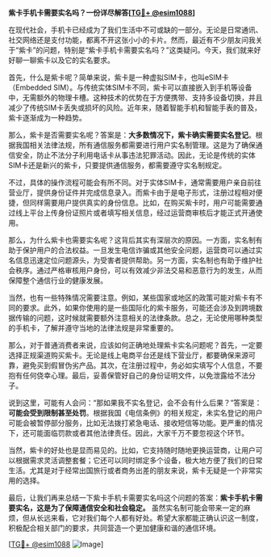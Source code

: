 **紫卡手机卡需要实名吗？一份详尽解答[[TG💪+ @esim1088](https://t.me/s/esim1088)]**

在现代社会，手机卡已经成为了我们生活中不可或缺的一部分。无论是日常通讯、社交网络还是支付功能，都离不开这张小小的卡片。然而，最近有不少朋友问我关于“紫卡”的问题，特别是“紫卡手机卡需要实名吗？”这类疑问。今天，我们就来好好聊一聊紫卡以及它的实名要求。

首先，什么是紫卡呢？简单来说，紫卡是一种虚拟SIM卡，也叫eSIM卡（Embedded SIM）。与传统实体SIM卡不同，紫卡可以直接嵌入到手机等设备中，无需额外的物理卡槽。这种技术的优势在于方便携带、支持多设备切换，并且减少了传统SIM卡丢失或损坏的风险。近年来，随着智能手机和智能手表的普及，紫卡逐渐成为一种趋势。

那么，紫卡是否需要实名呢？答案是：**大多数情况下，紫卡确实需要实名登记**。根据我国相关法律法规，所有通信服务都需要进行用户实名制管理。这是为了确保通信安全，防止不法分子利用电话卡从事违法犯罪活动。因此，无论是传统的实体SIM卡还是新兴的紫卡，只要提供通信服务，都需要遵守实名制规定。

不过，具体的操作流程可能会有所不同。对于实体SIM卡，通常需要用户亲自前往营业厅，提供身份证件并完成信息录入。而紫卡由于是电子形式，注册过程相对便捷，但同样需要用户提供真实的身份信息。比如，在购买紫卡时，用户可能需要通过线上平台上传身份证照片或者填写相关信息，经过运营商审核后才能正式开通使用。

那么，为什么紫卡也需要实名呢？这背后其实有深层次的原因。一方面，实名制有助于保护用户的合法权益。一旦发生电信诈骗或其他安全问题，运营商可以通过实名信息迅速定位问题源头，为受害者提供帮助。另一方面，实名制也有助于维护社会秩序。通过严格审核用户身份，可以有效减少非法交易和恶意行为的发生，从而保障整个通信行业的健康发展。

当然，也有一些特殊情况需要注意。例如，某些国家或地区的政策可能对紫卡有不同的要求。此外，如果你使用的是一些国际化的紫卡服务，可能还会涉及到跨境数据传输的问题，这时候就需要额外注意相关的法律条款。总之，无论使用哪种类型的手机卡，了解并遵守当地的法律法规是非常重要的。

那么，对于普通消费者来说，应该如何正确地处理紫卡实名问题呢？首先，一定要选择正规渠道购买紫卡。无论是线上电商平台还是线下营业厅，都要确保来源可靠，避免买到假冒伪劣产品。其次，在注册过程中，务必如实填写个人信息，不要抱有任何侥幸心理。最后，妥善保管好自己的身份证明文件，以免泄露给不法分子。

说到这里，可能有人会问：“那如果我不实名登记，会不会有什么后果？”答案是：**可能会受到限制甚至处罚**。根据我国《电信条例》的相关规定，未实名登记的用户可能会被暂停部分服务，比如无法拨打紧急电话、接收短信等功能。更严重的情况下，还可能面临罚款或者其他法律责任。因此，大家千万不要忽视这个环节。

当然，紫卡的好处也是显而易见的。比如，它支持随时随地更换运营商，让用户可以根据需求灵活调整套餐；它还可以同时绑定多个设备，极大地方便了我们的日常生活。尤其是对于经常出国旅行或者商务出差的朋友来说，紫卡无疑是一个非常实用的选择。

最后，让我们再来总结一下紫卡手机卡需要实名吗这个问题的答案：**紫卡手机卡需要实名，这是为了保障通信安全和社会稳定。** 虽然实名制可能会带来一定的麻烦，但从长远来看，它对我们每个人都有好处。希望大家都能正确认识这一制度，积极配合相关部门的要求，共同营造一个更加健康和谐的通信环境。

[[TG💪+ @esim1088](https://t.me/s/esim1088) ![Image](https://i.postimg.cc/4NQfJmqS/Snipaste-2025-05-13-00-14-12.png)]